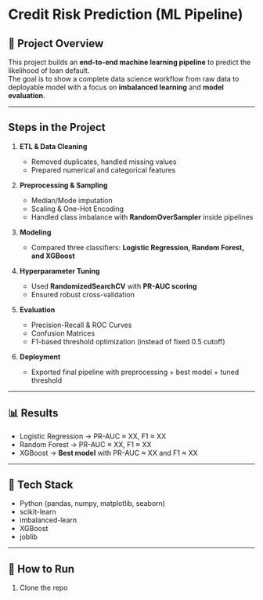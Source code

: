 # Credit Risk Prediction (ML Pipeline)

## 📌 Project Overview
This project builds an **end-to-end machine learning pipeline** to predict the likelihood of loan default.  
The goal is to show a complete data science workflow from raw data to deployable model with a focus on **imbalanced learning** and **model evaluation**.

---

##  Steps in the Project
1. **ETL & Data Cleaning**  
   - Removed duplicates, handled missing values  
   - Prepared numerical and categorical features  

2. **Preprocessing & Sampling**  
   - Median/Mode imputation  
   - Scaling & One-Hot Encoding  
   - Handled class imbalance with **RandomOverSampler** inside pipelines  

3. **Modeling**  
   - Compared three classifiers: **Logistic Regression, Random Forest, and XGBoost**  

4. **Hyperparameter Tuning**  
   - Used **RandomizedSearchCV** with **PR-AUC scoring**  
   - Ensured robust cross-validation  

5. **Evaluation**  
   - Precision-Recall & ROC Curves  
   - Confusion Matrices  
   - F1-based threshold optimization (instead of fixed 0.5 cutoff)  

6. **Deployment**  
   - Exported final pipeline with preprocessing + best model + tuned threshold  

---

## 📊 Results
- Logistic Regression → PR-AUC ≈ XX, F1 ≈ XX  
- Random Forest → PR-AUC ≈ XX, F1 ≈ XX  
- XGBoost → **Best model** with PR-AUC ≈ XX and F1 ≈ XX  

---

## 🚀 Tech Stack
- Python (pandas, numpy, matplotlib, seaborn)  
- scikit-learn  
- imbalanced-learn  
- XGBoost  
- joblib  

---

## 📌 How to Run
1. Clone the repo  
   ```bash
